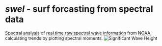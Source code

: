 # _swel_ - surf forcasting from spectral data

[Spectral analysis](https://upcommons.upc.edu/bitstream/handle/2099.1/6034/06.pdf?sequence=7) of [real time raw spectral wave information](https://www.ndbc.noaa.gov/data_spec.shtml) from [NOAA](https://www.ndbc.noaa.gov/), calculating trends by plotting spectral moments.
![Significant Wave Height](https://github.com/noah-de/surf-report/blob/master/SWH.png)
